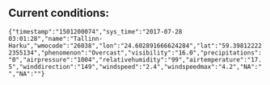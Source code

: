 ## Current conditions: 
 ``` {"timestamp":"1501200074","sys_time":"2017-07-28 03:01:28","name":"Tallinn-Harku","wmocode":"26038","lon":"24.602891666624284","lat":"59.398122222355134","phenomenon":"Overcast","visibility":"16.0","precipitations":"0","airpressure":"1004","relativehumidity":"99","airtemperature":"17.5","winddirection":"149","windspeed":"2.4","windspeedmax":"4.2","NA":"","NA":""} ```
